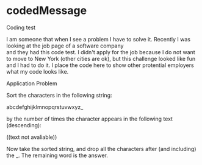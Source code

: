 # codedMessage
Coding test

I am someone that when I see a problem I have to solve it.  Recently I was looking at the job page of a software company  
and they had this code test.  I didn't apply for the job because I do not want to move to New York (other cities are ok), but this challenge looked like fun and I had to do it.  I place the code here to show other protential employers what my code looks like.

Application Problem

Sort the characters in the following string:

abcdefghijklmnopqrstuvwxyz_

by the number of times the character appears in the following text (descending):

((text not avaliable))

Now take the sorted string, and drop all the characters after (and including) the _. The remaining word is the answer.
